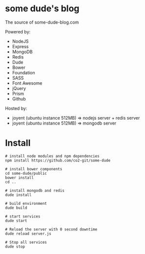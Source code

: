 # some dude's blog

The source of some-dude-blog.com

Powered by:

- NodeJS
- Express
- MongoDB
- Redis
- Dude
- Bower
- Foundation
- SASS
- Font Awesome
- jQuery
- Prism
- Github

Hosted by:

- joyent (ubuntu instance 512MB) => nodejs server + redis server
- joyent (ubuntu instance 512MB) => mongodb server

# Install

    # install node modules and npm dependencies
    npm install https://github.com/co2-git/some-dude
    
    # install bower components
    cd some-dude/public
    bower install
    cd ..
    
    # install mongodb and redis
    dude install
    
    # build environment
    dude build
    
    # start services
    dude start
    
    # Reload the server with 0 second downtime
    dude reload server.js
    
    # Stop all services
    dude stop
